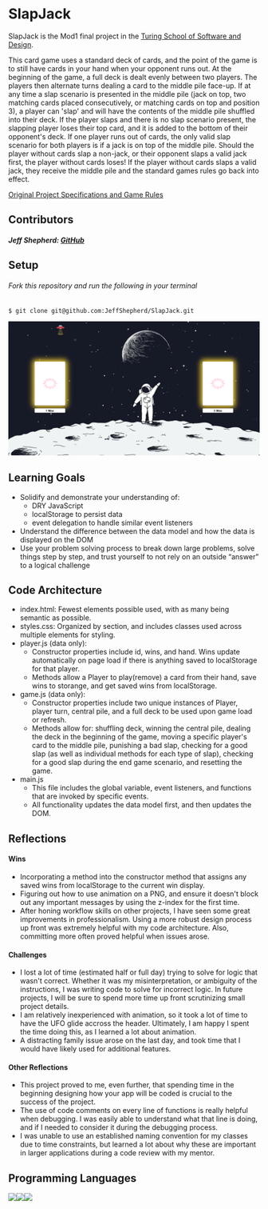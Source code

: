 # **SlapJack**

SlapJack is the Mod1 final project in the [Turing School of Software and Design](https://turing.io/).

This card game uses a standard deck of cards, and the point of the game is to still have cards in your hand when your opponent runs out. At the beginning of the game, a full deck is dealt evenly between two players. The players then alternate turns dealing a card to the middle pile face-up. If at any time a slap scenario is presented in the middle pile (jack on top, two matching cards placed consecutively, or matching cards on top and position 3), a player can 'slap' and will have the contents of the middle pile shuffled into their deck. If the player slaps and there is no slap scenario present, the slapping player loses their top card, and it is added to the bottom of their opponent's deck. If one player runs out of cards, the only valid slap scenario for both players is if a jack is on top of the middle pile. Should the player without cards slap a non-jack, or their opponent slaps a valid jack first, the player without cards loses! If the player without cards slaps a valid jack, they receive the middle pile and the standard games rules go back into effect.

[Original Project Specifications and Game Rules](https://frontend.turing.io/projects/module-1/slapjack.html)




## Contributors
##### Jeff Shepherd: [GitHub](https://github.com/JeffShepherd)

## Setup
###### *Fork this repository and run the following in your terminal*
```
$ git clone git@github.com:JeffShepherd/SlapJack.git
```


![screenshot](./assets/screenshot.png)


## Learning Goals
  - Solidify and demonstrate your understanding of:
    - DRY JavaScript
    - localStorage to persist data
    - event delegation to handle similar event listeners
  - Understand the difference between the data model and how the data is displayed on the DOM
  - Use your problem solving process to break down large problems, solve things step by step, and trust yourself to not rely on an outside “answer” to a logical    challenge


## Code Architecture
  - index.html: Fewest elements possible used, with as many being semantic as possible.
  - styles.css: Organized by section, and includes classes used across multiple elements for styling.
  - player.js (data only):
    - Constructor properties include id, wins, and hand. Wins update automatically on page load if there is anything saved to localStorage for that player.
    - Methods allow a Player to play(remove) a card from their hand, save wins to storange, and get saved wins from localStorage.
  - game.js (data only):
    - Constructor properties include two unique instances of Player, player turn, central pile, and a full deck to be used upon game load or refresh.
    - Methods allow for: shuffling deck, winning the central pile, dealing the deck in the beginning of the game, moving a specific player's card to the middle pile, punishing a bad slap, checking for a good slap (as well as individual methods for each type of slap), checking for a good slap during the end game scenario, and resetting the game.
  - main.js
    - This file includes the global variable, event listeners, and functions that are invoked by specific events.
    - All functionality updates the data model first, and then updates the DOM.


## Reflections
#### Wins
  - Incorporating a method into the constructor method that assigns any saved wins from localStorage to the current win display.
  - Figuring out how to use animation on a PNG, and ensure it doesn't block out any important messages by using the z-index for the first time.
  - After honing workflow skills on other projects, I have seen some great improvements in professionalism. Using a more robust design process up front was extremely helpful with my code architecture. Also, committing more often proved helpful when issues arose.

#### Challenges
  - I lost a lot of time (estimated half or full day) trying to solve for logic that wasn't correct. Whether it was my misinterpretation, or ambiguity of the instructions, I was writing code to solve for incorrect logic. In future projects, I will be sure to spend more time up front scrutinizing small project details.
  - I am relatively inexperienced with animation, so it took a lot of time to have the UFO glide accross the header. Ultimately, I am happy I spent the time doing this, as I learned a lot about animation.
  - A distracting family issue arose on the last day, and took time that I would have likely used for additional features.

#### Other Reflections
  - This project proved to me, even further, that spending time in the beginning designing how your app will be coded is crucial to the success of the project.
  - The use of code comments on every line of functions is really helpful when debugging. I was easily able to understand what that line is doing, and if I needed to consider it during the debugging process.
  - I was unable to use an established naming convention for my classes due to time constraints, but learned a lot about why these are important in larger applications during a code review with my mentor.



## Programming Languages
 <img src="https://img.shields.io/badge/javascript%20-%23323330.svg?&style=for-the-badge&logo=javascript&logoColor=%23F7DF1E"/><img src="https://img.shields.io/badge/css3%20-%231572B6.svg?&style=for-the-badge&logo=css3&logoColor=white"/><img src="https://img.shields.io/badge/html5%20-%23E34F26.svg?&style=for-the-badge&logo=html5&logoColor=white"/>

